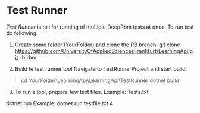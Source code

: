 ﻿# Test Runner
*Test Runner* is toll for running of multiple DeepRbm tests at once.
To run test do following:
1. Create some folder (YourFolder) and clone the RB branch: 
git clone https://github.com/UniversityOfAppliedSciencesFrankfurt/LearningApi.git -b rbm

2. Build te test runner tool
Navigate to TestRunnerProject and start build:
>cd YourFolder\LearningApi\LearningApi\TestRunner
>dotnet build

3. To run a tool, prepare few test files. Example: Tests.txt

dotnet run <name of test file> <num of concurrent tests>
Example:
dotnet run testfile.txt 4

